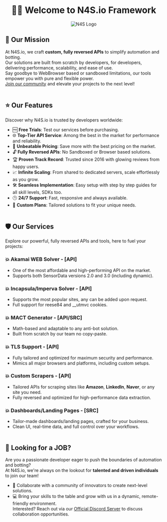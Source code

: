 <center>
<h1>🙋‍♂️ Welcome to N4S.io Framework</h1>
<img src="https://cdn.discordapp.com/attachments/1387083346730942545/1425519253314076712/nj4su1.png?ex=68e7e1c2&is=68e69042&hm=87bb5bada35cb35c220c5877a6c88411d09693c27b340710ee376a2493af1b1e&" alt="N4S Logo" style="max-width: 100%;">
</center>

## 🌟 Our Mission
At N4S.io, we craft **custom, fully reversed APIs** to simplify automation and botting.  
Our solutions are built from scratch by developers, for developers, delivering performance, scalability, and ease of use.  
Say goodbye to WebBrowser based or sandboxed limitations, our tools empower you with pure and flexible power.  
[Join our community](https://framework.n4s.xyz/) and elevate your projects to the next level!
<br><br>
## ⭐ Our Features
Discover why N4S.io is trusted by developers worldwide:

- 🆓 **Free Trials**: Test our services before purchasing. 
- 🌐 **Top-Tier API Service**: Among the best in the market for performance and reliability.  
- 💸 **Unbeatable Pricing**: Save more with the best pricing on the market.
- 🔓 **Fully Reversed APIs**: No Sandboxed or Browser based solutions.
- 🏆 **Proven Track Record**: Trusted since 2016 with glowing reviews from happy users.  
- 📈 **Infinite Scaling**: From shared to dedicated servers, scale effortlessly as you grow.  
- 🛠️ **Seamless Implementation**: Easy setup with step by step guides for all skill levels, SDKs too.
- 🕒 **24/7 Support**: Fast, responsive and always available.
- 🎨 **Custom Plans**: Tailored solutions to fit your unique needs.
<br><br>
## 🛡️ Our Services
Explore our powerful, fully reversed APIs and tools, here to fuel your projects:

### 💥 Akamai WEB Solver - [API]  
- One of the most affordable and high-performing API on the market.
- Supports both SensorData versions 2.0 and 3.0 (including dynamic).  

### 💥 Incapsula/Imperva Solver - [API]  
- Supports the most popular sites, any can be added upon request.
- Full support for reese84 and __utmvc cookies.

### 💥 MACT Generator - [API/SRC]  
- Math-based and adaptable to any anti-bot solution.
- Built from scratch by our team no copy-paste.

### 💥 TLS Support - [API]  
- Fully tailored and optimized for maximum security and performance.
- Mimics all major browsers and platforms, including custom setups.

### 💥 Custom Scrapers - [API]  
- Tailored APIs for scraping sites like **Amazon**, **LinkedIn**, **Naver**, or any site you need.
- Fully reversed and optimized for high-performance data extraction. 

### 💥 Dashboards/Landing Pages - [SRC]  
- Tailor-made dashboards/landing pages, crafted for your business.
- Clean UI, real-time data, and full control over your workflows.
<br><br>
## 💼 Looking for a JOB?
Are you a passionate developer eager to push the boundaries of automation and botting?<br>
At N4S.io, we're always on the lookout for **talented and driven individuals** to join our team! 
- 🚀 Collaborate with a community of innovators to create next-level solutions.  
- 💻 Bring your skills to the table and grow with us in a dynamic, remote-friendly environment.  
Interested? Reach out via our [Official Discord Server](https://framework.n4s.xyz/) to discuss collaboration opportunities.
